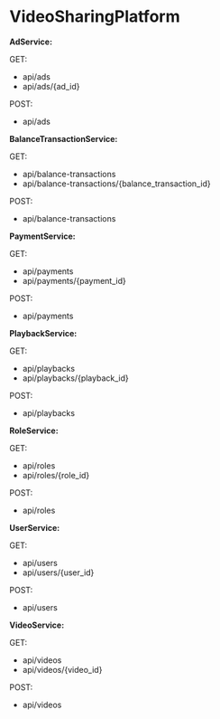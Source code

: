 # VideoSharingPlatform

**AdService:**

GET:
  - api/ads
  - api/ads/{ad_id}
  
POST:
  - api/ads

**BalanceTransactionService:**

GET:
  - api/balance-transactions
  - api/balance-transactions/{balance_transaction_id}

POST:
  - api/balance-transactions


**PaymentService:**

GET:
  - api/payments
  - api/payments/{payment_id}

POST:
  - api/payments


**PlaybackService:**

GET:
  - api/playbacks
  - api/playbacks/{playback_id}

POST:
  - api/playbacks


**RoleService:**

GET:
  - api/roles
  - api/roles/{role_id}

POST:
  - api/roles


**UserService:**

GET:
  - api/users
  - api/users/{user_id}

POST:
  - api/users


**VideoService:**

GET:
  - api/videos
  - api/videos/{video_id}

POST:
  - api/videos
